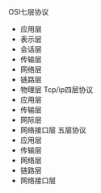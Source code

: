 OSI七层协议
* 应用层
* 表示层
* 会话层
* 传输层
* 网络层
* 链路层
* 物理层
Tcp/ip四层协议
* 应用层
* 传输层
* 网际层
* 网络接口层
五层协议
* 应用层
* 传输层
* 网络层
* 链路层
* 网络接口层

